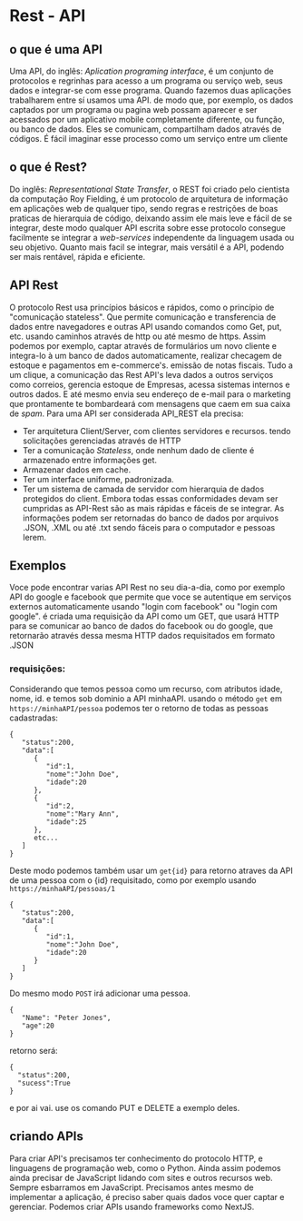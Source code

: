 # Rest - API
## o que é uma API
Uma API, do inglês: _Aplication programing interface_, é um conjunto de protocolos e regrinhas para acesso a um programa ou serviço web, seus dados e integrar-se com esse programa. Quando fazemos duas aplicações trabalharem entre sí usamos uma API. de modo que, por exemplo, os dados captados por um programa ou pagina web possam aparecer e ser acessados por um aplicativo mobile completamente diferente, ou função, ou banco de dados. Eles se comunicam, compartilham dados através de códigos. É fácil imaginar esse processo como um serviço entre um cliente 
## o que é Rest?
Do inglês: _Representational State Transfer_, o REST foi criado pelo cientista da computação Roy Fielding, é um protocolo de arquitetura de informação em aplicações web de qualquer tipo, sendo regras e restrições de boas praticas de hierarquia de código, deixando assim ele mais leve e fácil de se integrar, deste modo qualquer API escrita sobre esse protocolo consegue facilmente se integrar a _web-services_ independente da linguagem usada ou seu objetivo. Quanto mais facil se integrar, mais versátil é a API, podendo ser mais rentável, rápida e eficiente.
## API Rest
O protocolo Rest usa princípios básicos e rápidos, como o princípio de "comunicação stateless". Que permite comunicação e transferencia de dados entre navegadores e outras API usando comandos como Get, put, etc. usando caminhos através de http ou até mesmo de https. Assim podemos por exemplo, captar através de formulários um novo cliente e integra-lo à um banco de dados automaticamente, realizar checagem de estoque e pagamentos em e-commerce's. emissão de notas fiscais. Tudo a um clique, a comunicação das Rest API's leva dados a outros serviços como correios, gerencia estoque de Empresas, acessa sistemas internos e outros dados. E até mesmo envia seu endereço de e-mail para o marketing que prontamente te bombardeará com mensagens que caem em sua caixa de _spam_.
Para uma API ser considerada API_REST ela precisa:
* Ter arquitetura Client/Server, com clientes servidores e recursos. tendo solicitações gerenciadas através de HTTP
* Ter a comunicação _Stateless_, onde nenhum dado de cliente é armazenado entre informações get.
* Armazenar dados em cache.
* Ter um interface uniforme, padronizada.
* Ter um sistema de camada de servidor com hierarquia de dados protegidos do client.
Embora todas essas conformidades devam ser cumpridas as API-Rest são as mais rápidas e fáceis de se integrar. As informações podem ser retornadas do banco de dados por arquivos .JSON, .XML ou até .txt sendo fáceis para o computador e pessoas lerem.
## Exemplos
Voce pode encontrar varias API Rest no seu dia-a-dia, como por exemplo API do google e facebook que permite que voce se autentique em serviços externos automaticamente usando "login com facebook" ou "login com google". é criada uma requisição da API como um GET, que usará HTTP para se comunicar ao banco de dados do facebook ou do google, que retornarão através dessa mesma HTTP dados requisitados em formato .JSON
### requisições:
Considerando que temos pessoa como um recurso, com atributos idade, nome, id. e temos sob dominio a API minhaAPI. usando o método `get` em `https://minhaAPI/pessoa` podemos ter o retorno de todas as pessoas cadastradas:
```
{
   "status":200,
   "data":[
      {
         "id":1,
         "nome":"John Doe",
         "idade":20
      },
      {
         "id":2,
         "nome":"Mary Ann",
         "idade":25
      },
      etc...
   ]
}
```
Deste modo podemos também usar um `get{id}` para retorno atraves da API de uma pessoa com o {id} requisitado, como por exemplo usando `https://minhaAPI/pessoas/1` 
```
{
   "status":200,
   "data":[
      {
         "id":1,
         "nome":"John Doe",
         "idade":20
      }
   ]
}
```
Do mesmo modo `POST` irá adicionar uma pessoa.
```
{
   "Name": "Peter Jones",
   "age":20
}
```
retorno será:
```
{
  "status":200,
  "sucess":True
}
``` 
e por ai vai. use os comando PUT e DELETE a exemplo deles.
## criando APIs
Para criar API's precisamos ter conhecimento do protocolo HTTP, e linguagens de programação web, como o Python. Ainda assim podemos ainda precisar de JavaScript lidando com sites e outros recursos web. Sempre esbarramos em JavaScript. Precisamos antes mesmo de implementar a aplicação, é preciso saber quais dados voce quer captar e gerenciar. Podemos criar APIs usando frameworks como NextJS.

